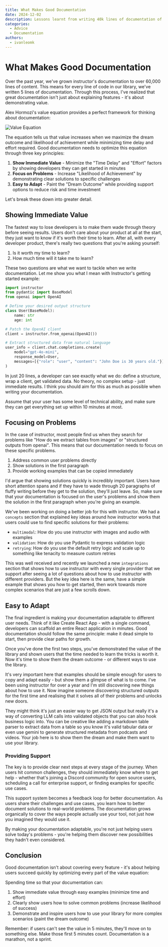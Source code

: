 ```yaml
---
title: What Makes Good Documentation
date: 2024-12-02
description: Lessons learnt from writing 40k lines of documentation of instructor
categories:
  - Advice
  - Documentation
authors:
  - ivanleomk
---
```


# What Makes Good Documentation

Over the past year, we've grown instructor's documentation to over 60,000 lines of content. This means for every line of code in our library, we've written 5 lines of documentation. Through this process, I've realized that great documentation isn't just about explaining features - it's about demonstrating value.

Alex Hormozi's value equation provides a perfect framework for thinking about documentation:

![Value Equation](./images/hormozi.png)

The equation tells us that value increases when we maximize the dream outcome and likelihood of achievement while minimizing time delay and effort required. Good documentation needs to optimize this equation through three key principles:

1. **Show Immediate Value** - Minimize the "Time Delay" and "Effort" factors by showing developers they can get started in minutes
2. **Focus on Problems** - Increase "Likelihood of Achievement" by demonstrating clear solutions to specific challenges
3. **Easy to Adapt** - Paint the "Dream Outcome" while providing support options to reduce risk and time investment

Let's break these down into greater detail.

## Showing Immediate Value

The fastest way to lose developers is to make them wade through theory before seeing results. Users don't care about your product at all at the start, they just want to know if it's worth their time to learn. After all, with every developer product, there's really two questions that you're asking yourself:

1. Is it worth my time to learn?
2. How much time will it take me to learn?

These two questions are what we want to tackle when we write documentation. Let me show you what I mean with Instructor's getting started example:

```python
import instructor
from pydantic import BaseModel
from openai import OpenAI

# Define your desired output structure
class User(BaseModel):
    name: str
    age: int

# Patch the OpenAI client
client = instructor.from_openai(OpenAI())

# Extract structured data from natural language
user_info = client.chat.completions.create(
    model="gpt-4o-mini",
    response_model=User,
    messages=[{"role": "user", "content": "John Doe is 30 years old."}],
)
```

In just 20 lines, a developer can see exactly what we do: define a structure, wrap a client, get validated data. No theory, no complex setup - just immediate results. I think you should aim for this as much as possible when writing your documentation.

Assume that your user has some level of technical ability, and make sure they can get everything set up within 10 minutes at most.

## Focusing on Problems

In the case of instructor, most people find us when they search for problems like "How do we extract tables from images" or "structured outputs from openai". This means that our documentation needs to focus on these specific problems.

1. Address common user problems directly
2. Show solutions in the first paragraph
3. Provide working examples that can be copied immediately

I'd argue that showing solutions quickly is incredibly important. Users have short attention spans and if they have to wade through 20 paragraphs of fluffy writing before they get to the solution, they'll just leave. So, make sure that your documentation is focused on the user's problems and show them the solution in the first paragraph when you're giving an example.

We've been working on doing a better job for this with instructor. We had a `concepts` section that explained key ideas around how instructor works that users could use to find specific solutions for their problems:

- `multimodal`: How do you use instructor with images and audio with examples
- `validation`: How do you use Pydantic to express validation logic
- `retrying`: How do you use the default retry logic and scale up to something like tenacity to measure custom retries

This was well received and recently we launched a new `integrations` section that shows how to use instructor with every single provider that we support after seeing a lot of questions about how to use instructor with different providers. But the key idea here is the same, have a simple example that shows you how to get started, then work towards more complex scenarios that are just a few scrolls down.

## Easy to Adapt

The final ingredient is making your documentation adaptable to different user needs. Think of it like Create React App - with a single command, developers can scaffold an entire React application in minutes. Good documentation should follow the same principle: make it dead simple to start, then provide clear paths for growth.

Once you've done the first two steps, you've demonstrated the value of the library and shown users that the time needed to learn the tricks is worth it. Now it's time to show them the dream outcome - or different ways to use the library.

It's very important here that examples should be simple enough for users to copy and adapt easily - but show them a glimpse of what is to come. I've been using instructor for over a year and I'm still discovering new things about how to use it. Now imagine someone discovering structured outputs for the first time and realising that it solves all of their problems and unlocks new doors.

They might think it's just an easier way to get JSON output but really it's a way of converting LLM calls into validated objects that you can also hook business logic into. You can be creative like adding a markdown table parser to extract data from a table so you know it's valid tabular data or even use gemini to generate structured metadata from podcasts and videos. Your job here is to show them the dream and make them want to use your library.

### Providing Support

The key is to provide clear next steps at every stage of the journey. When users hit common challenges, they should immediately know where to get help - whether that's joining a Discord community for open source users, scheduling a call for enterprise support, or finding examples for specific use cases.

This support system becomes a feedback loop for better documentation. As users share their challenges and use cases, you learn how to better document solutions to real-world problems. The documentation grows organically to cover the ways people actually use your tool, not just how you imagined they would use it.

By making your documentation adaptable, you're not just helping users solve today's problems - you're helping them discover new possibilities they hadn't even considered.

## Conclusion

Good documentation isn't about covering every feature - it's about helping users succeed quickly by optimizing every part of the value equation:

Spending time so that your documentation can:

1. Show immediate value through easy examples (minimize time and effort)
2. Clearly show users how to solve common problems (increase likelihood of success)
3. Demonstrate and inspire users how to use your library for more complex scenarios (paint the dream outcome)

Remember: if users can't see the value in 5 minutes, they'll move on to something else. Make those first 5 minutes count. Documentation is a marathon, not a sprint.
